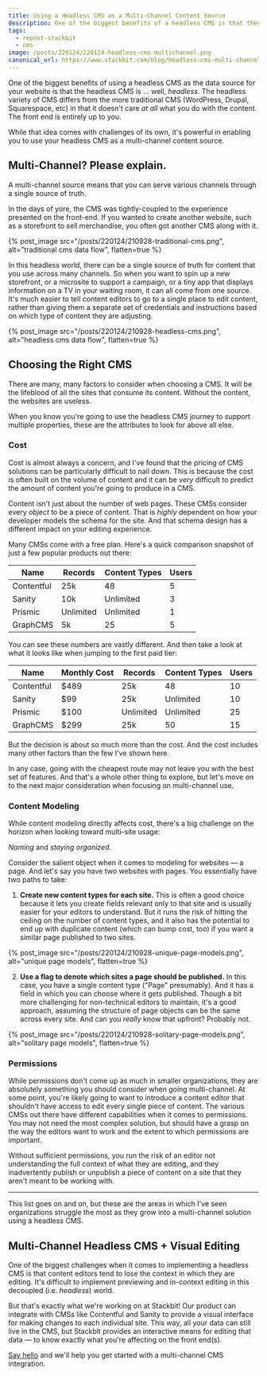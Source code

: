 ```yaml
---
title: Using a Headless CMS as a Multi-Channel Content Source
description: One of the biggest benefits of a headless CMS is that they can serve multiple front ends.
tags:
  - repost-stackbit
  - cms
image: /posts/220124/220124-headless-cms-multichannel.png
canonical_url: https://www.stackbit.com/blog/headless-cms-multi-channel-source/
---
```


One of the biggest benefits of using a headless CMS as the data source for your website is that the headless CMS is ... well, _headless_. The headless variety of CMS differs from the more traditional CMS (WordPress, Drupal, Squarespace, etc) in that it doesn't care _at all_ what you do with the content. The front end is entirely up to you.

While that idea comes with challenges of its own, it's powerful in enabling you to use your headless CMS as a multi-channel content source.

## Multi-Channel? Please explain.

A multi-channel source means that you can serve various channels through a single source of truth.

In the days of yore, the CMS was tightly-coupled to the experience presented on the front-end. If you wanted to create another website, such as a storefront to sell merchandise, you often got another CMS along with it.

{% post_image
    src="/posts/220124/210928-traditional-cms.png",
    alt="traditional cms data flow",
    flatten=true %}

In this headless world, there can be a single source of truth for content that you use across many channels. So when you want to spin up a new storefront, or a microsite to support a campaign, or a tiny app that displays information on a TV in your waiting room, it can all come from one source. It's much easier to tell content editors to go to a single place to edit content, rather than giving them a separate set of credentials and instructions based on which type of content they are adjusting.

{% post_image
    src="/posts/220124/210928-headless-cms.png",
    alt="headless cms data flow",
    flatten=true %}

## Choosing the Right CMS

There are many, many factors to consider when choosing a CMS. It will be the lifeblood of all the sites that consume its content. Without the content, the websites are useless.

When you know you're going to use the headless CMS journey to support multiple properties, these are the attributes to look for above all else.

### Cost

Cost is almost always a concern, and I've found that the pricing of CMS solutions can be particularly difficult to nail down. This is because the cost is often built on the volume of content and it can be _very_ difficult to predict the amount of content you're going to produce in a CMS.

Content isn't just about the number of web pages. These CMSs consider every _object_ to be a piece of content. That is _highly_ dependent on how your developer models the schema for the site. And that schema design has a different impact on your editing experience.

Many CMSs come with a free plan. Here's a quick comparison snapshot of just a few popular products out there:

| Name       | Records   | Content Types | Users |
| ---------- | --------- | ------------- | ----- |
| Contentful | 25k       | 48            | 5     |
| Sanity     | 10k       | Unlimited     | 3     |
| Prismic    | Unlimited | Unlimited     | 1     |
| GraphCMS   | 5k        | 25            | 5     |

You can see these numbers are vastly different. And then take a look at what it looks like when jumping to the first paid tier:

| Name       | Monthly Cost | Records   | Content Types | Users |
| ---------- | ------------ | --------- | ------------- | ----- |
| Contentful | $489         | 25k       | 48            | 10    |
| Sanity     | $99          | 25k       | Unlimited     | 10    |
| Prismic    | $100         | Unlimited | Unlimited     | 25    |
| GraphCMS   | $299         | 25k       | 50            | 15    |

But the decision is about so much more than the cost. And the cost includes many other factors than the few I've shown here.

In any case, going with the cheapest route may not leave you with the best set of features. And that's a whole other thing to explore, but let's move on to the next major consideration when focusing on multi-channel use.

### Content Modeling

While content modeling directly affects cost, there's a big challenge on the horizon when looking toward multi-site usage:

_Naming_ and _staying organized_.

Consider the salient object when it comes to modeling for websites — a page. And let's say you have two websites with pages. You essentially have two paths to take:

1.  **Create new content types for each site.** This is often a good choice because it lets you create fields relevant only to that site and is usually easier for your editors to understand. But it runs the risk of hitting the ceiling on the number of content types, and it also has the potential to end up with duplicate content (which can bump cost, too) if you want a similar page published to two sites.

{% post_image
    src="/posts/220124/210928-unique-page-models.png",
    alt="unique page models",
    flatten=true %}

2.  **Use a flag to denote which sites a page should be published.** In this case, you have a single content type ("Page" presumably). And it has a field in which you can choose where it gets published. Though a bit more challenging for non-technical editors to maintain, it's a good approach, assuming the structure of page objects can be the same across every site. And can you _really_ know that upfront? Probably not.

{% post_image
    src="/posts/220124/210928-solitary-page-models.png",
    alt="solitary page models",
    flatten=true %}

### Permissions

While permissions don't come up as much in smaller organizations, they are absolutely something you should consider when going multi-channel. At some point, you're likely going to want to introduce a content editor that shouldn't have access to edit every single piece of content. The various CMSs out there have different capabilities when it comes to permissions. You may not need the most complex solution, but should have a grasp on the way the editors want to work and the extent to which permissions are important.

Without sufficient permissions, you run the risk of an editor not understanding the full context of what they are editing, and they inadvertently publish or unpublish a piece of content on a site that they aren't meant to be working with.

---

This list goes on and on, but these are the areas in which I've seen organizations struggle the most as they grow into a multi-channel solution using a headless CMS.

## Multi-Channel Headless CMS + Visual Editing

One of the biggest challenges when it comes to implementing a headless CMS is that content editors tend to lose the context in which they are editing. It's difficult to implement previewing and in-context editing in this decoupled (i.e. _headless_) world.

But that's exactly what we're working on at Stackbit! Our product can integrate with CMSs like Contentful and Sanity to provide a visual interface for making changes to each individual site. This way, all your data can still live in the CMS, but Stackbit provides an interactive means for editing that data — to know exactly what you're affecting on the front end(s).

[Say hello](https://www.stackbit.com/contact/) and we'll help you get started with a multi-channel CMS integration.
